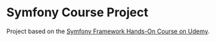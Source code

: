 # Symfony Course Project

Project based on the [Symfony Framework Hands-On Course on Udemy](https://www.udemy.com/course/symfony-framework-hands-on/).
